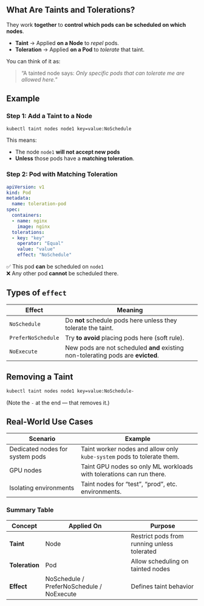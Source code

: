 ## What Are Taints and Tolerations?

They work **together** to **control which pods can be scheduled on which nodes**.

* **Taint** → Applied **on a Node** to *repel* pods.
* **Toleration** → Applied **on a Pod** to *tolerate* that taint.

You can think of it as:

> “A tainted node says: *Only specific pods that can tolerate me are allowed here.*”


## Example

### Step 1: Add a Taint to a Node

```bash
kubectl taint nodes node1 key=value:NoSchedule
```

This means:

* The node `node1` **will not accept new pods**
* **Unless** those pods have a **matching toleration**.


### Step 2: Pod with Matching Toleration

```yaml
apiVersion: v1
kind: Pod
metadata:
  name: toleration-pod
spec:
  containers:
  - name: nginx
    image: nginx
  tolerations:
  - key: "key"
    operator: "Equal"
    value: "value"
    effect: "NoSchedule"
```

✅ This pod **can** be scheduled on `node1`  
❌ Any other pod **cannot** be scheduled there.  


## Types of `effect`

| Effect             | Meaning                                                                          |
| ------------------ | -------------------------------------------------------------------------------- |
| `NoSchedule`       | Do **not** schedule pods here unless they tolerate the taint.                    |
| `PreferNoSchedule` | Try **to avoid** placing pods here (soft rule).                                  |
| `NoExecute`        | New pods are not scheduled **and** existing non-tolerating pods are **evicted**. |


## Removing a Taint

```bash
kubectl taint nodes node1 key=value:NoSchedule-
```

(Note the `-` at the end — that removes it.)


## Real-World Use Cases

| Scenario                        | Example                                                                |
| ------------------------------- | ---------------------------------------------------------------------- |
| Dedicated nodes for system pods | Taint worker nodes and allow only `kube-system` pods to tolerate them. |
| GPU nodes                       | Taint GPU nodes so only ML workloads with tolerations can run there.   |
| Isolating environments          | Taint nodes for “test”, “prod”, etc. environments.                     |


### Summary Table

| Concept        | Applied On                                | Purpose                                     |
| -------------- | ----------------------------------------- | ------------------------------------------- |
| **Taint**      | Node                                      | Restrict pods from running unless tolerated |
| **Toleration** | Pod                                       | Allow scheduling on tainted nodes           |
| **Effect**     | NoSchedule / PreferNoSchedule / NoExecute | Defines taint behavior                      |
